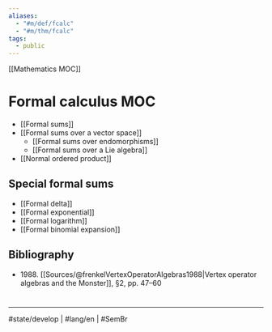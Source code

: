 ```yaml
---
aliases:
  - "#m/def/fcalc"
  - "#m/thm/fcalc"
tags:
  - public
---
```

[[Mathematics MOC]]
# Formal calculus MOC

- [[Formal sums]]
- [[Formal sums over a vector space]]
  - [[Formal sums over endomorphisms]]
  - [[Formal sums over a Lie algebra]]
- [[Normal ordered product]]

## Special formal sums

- [[Formal delta]]
- [[Formal exponential]]
- [[Formal logarithm]]
- [[Formal binomial expansion]]

## Bibliography

- 1988\. [[Sources/@frenkelVertexOperatorAlgebras1988|Vertex operator algebras and the Monster]], §2, pp. 47–60

#
---
#state/develop | #lang/en | #SemBr
